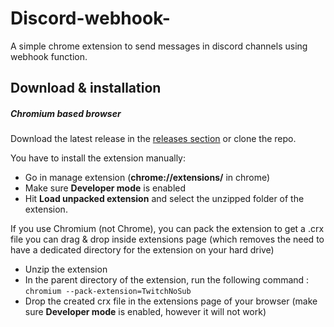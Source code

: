 # Discord-webhook-
A simple chrome extension to send messages in discord channels using webhook function.

## Download & installation

##### Chromium based browser
Download the latest release in the [releases section](https://github.com/Artt08/Discord-webhook-/releases/) or clone the repo.

You have to install the extension manually:

- Go in manage extension (**chrome://extensions/** in chrome)
- Make sure **Developer mode** is enabled
- Hit **Load unpacked extension** and select the unzipped folder of the extension.

If you use Chromium (not Chrome), you can pack the extension to get a .crx file you can drag & drop inside extensions page (which removes the need to have a dedicated directory for the extension on your hard drive)

- Unzip the extension
- In the parent directory of the extension, run the following command : `chromium --pack-extension=TwitchNoSub`
- Drop the created crx file in the extensions page of your browser (make sure **Developer mode** is enabled, however it will not work)

